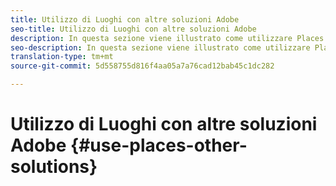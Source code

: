 ```yaml
---
title: Utilizzo di Luoghi con altre soluzioni Adobe
seo-title: Utilizzo di Luoghi con altre soluzioni Adobe
description: In questa sezione viene illustrato come utilizzare Places con altre soluzioni Adobe.
seo-description: In questa sezione viene illustrato come utilizzare Places con altre soluzioni Adobe.
translation-type: tm+mt
source-git-commit: 5d558755d816f4aa05a7a76cad12bab45c1dc282

---
```



# Utilizzo di Luoghi con altre soluzioni Adobe {#use-places-other-solutions}

